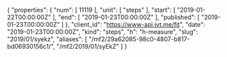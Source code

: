 {
  "properties": {
    "num": [
      11119
    ],
    "unit": [
      "steps"
    ],
    "start": [
      "2019-01-22T00:00:00Z"
    ],
    "end": [
      "2019-01-23T00:00:00Z"
    ],
    "published": [
      "2019-01-23T00:00:00Z"
    ]
  },
  "client_id": "https://www-api.jvt.me/fit",
  "date": "2019-01-23T00:00:00Z",
  "kind": "steps",
  "h": "h-measure",
  "slug": "2019/01/syekz",
  "aliases": [
    "/mf2/29a62085-98c0-4807-b817-bd06930156c1/",
    "/mf2/2019/01/syEkZ"
  ]
}

